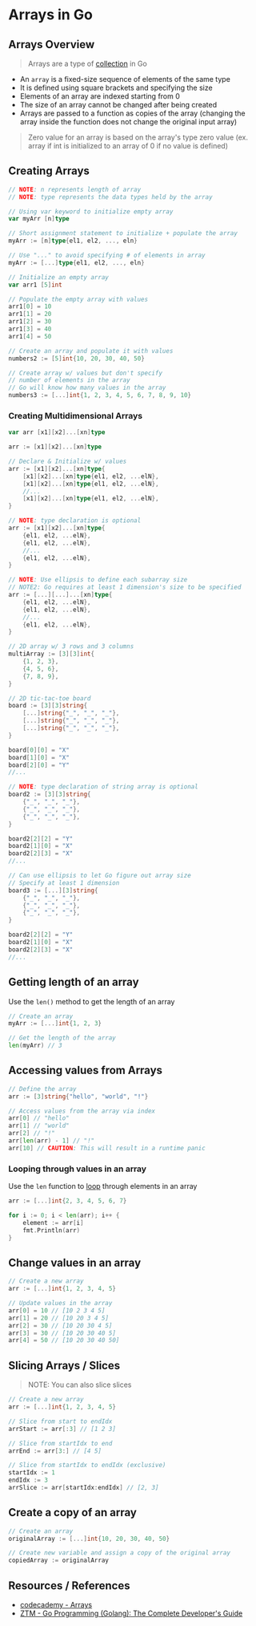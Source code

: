 # Arrays in Go

## Arrays Overview

> Arrays are a type of [collection](go_data-types_collection.md) in Go

- An `array` is a fixed-size sequence of elements of the same type
- It is defined using square brackets and specifying the size
- Elements of an array are indexed starting from 0
- The size of an array cannot be changed after being created
- Arrays are passed to a function as copies of the array (changing the array inside the function does not change the original input array)

> Zero value for an array is based on the array's type zero value (ex. array if int is initialized to an array of 0 if no value is defined)

## Creating Arrays

```go
// NOTE: n represents length of array
// NOTE: type represents the data types held by the array

// Using var keyword to initialize empty array
var myArr [n]type

// Short assignment statement to initialize + populate the array
myArr := [n]type{el1, el2, ..., eln}

// Use "..." to avoid specifying # of elements in array
myArr := [...]type{el1, el2, ..., eln}
```

```go
// Initialize an empty array
var arr1 [5]int

// Populate the empty array with values
arr1[0] = 10
arr1[1] = 20
arr1[2] = 30
arr1[3] = 40
arr1[4] = 50
```

```go
// Create an array and populate it with values
numbers2 := [5]int{10, 20, 30, 40, 50}
```

```go
// Create array w/ values but don't specify
// number of elements in the array
// Go will know how many values in the array
numbers3 := [...]int{1, 2, 3, 4, 5, 6, 7, 8, 9, 10}
```

### Creating Multidimensional Arrays

```go
var arr [x1][x2]...[xn]type

arr := [x1][x2]...[xn]type

// Declare & Initialize w/ values
arr := [x1][x2]...[xn]type{
    [x1][x2]...[xn]type{el1, el2, ...elN},
    [x1][x2]...[xn]type{el1, el2, ...elN},
    //...
    [x1][x2]...[xn]type{el1, el2, ...elN},
}

// NOTE: type declaration is optional
arr := [x1][x2]...[xn]type{
    {el1, el2, ...elN},
    {el1, el2, ...elN},
    //...
    {el1, el2, ...elN},
}

// NOTE: Use ellipsis to define each subarray size
// NOTE2: Go requires at least 1 dimension's size to be specified
arr := [...][...]...[xn]type{
    {el1, el2, ...elN},
    {el1, el2, ...elN},
    //...
    {el1, el2, ...elN},
}
```

```go
// 2D array w/ 3 rows and 3 columns
multiArray := [3][3]int{
    {1, 2, 3},
    {4, 5, 6},
    {7, 8, 9},
}
```

```go
// 2D tic-tac-toe board
board := [3][3]string{
    [...]string{"_", "_", "_"},
    [...]string{"_", "_", "_"},
    [...]string{"_", "_", "_"},
}

board[0][0] = "X"
board[1][0] = "X"
board[2][0] = "Y"
//...

// NOTE: type declaration of string array is optional
board2 := [3][3]string{
    {"_", "_", "_"},
    {"_", "_", "_"},
    {"_", "_", "_"},
}

board2[2][2] = "Y"
board2[1][0] = "X"
board2[2][3] = "X"
//...

// Can use ellipsis to let Go figure out array size
// Specify at least 1 dimension
board3 := [...][3]string{
    {"_", "_", "_"},
    {"_", "_", "_"},
    {"_", "_", "_"},
}

board2[2][2] = "Y"
board2[1][0] = "X"
board2[2][3] = "X"
//...
```

## Getting length of an array

Use the `len()` method to get the length of an array

```go
// Create an array
myArr := [...]int{1, 2, 3}

// Get the length of the array
len(myArr) // 3
```

## Accessing values from Arrays

```go
// Define the array
arr := [3]string{"hello", "world", "!"}

// Access values from the array via index
arr[0] // "hello"
arr[1] // "world"
arr[2] // "!"
arr[len(arr) - 1] // "!"
arr[10] // CAUTION: This will result in a runtime panic
```

### Looping through values in an array

Use the `len` function to [loop](go_loops.md) through elements in an array

```go
arr := [...]int{2, 3, 4, 5, 6, 7}

for i := 0; i < len(arr); i++ {
    element := arr[i]
    fmt.Println(arr)
}
```

## Change values in an array

```go
// Create a new array
arr := [...]int{1, 2, 3, 4, 5}

// Update values in the array
arr[0] = 10 // [10 2 3 4 5]
arr[1] = 20 // [10 20 3 4 5]
arr[2] = 30 // [10 20 30 4 5]
arr[3] = 30 // [10 20 30 40 5]
arr[4] = 50 // [10 20 30 40 50]
```

## Slicing Arrays / Slices

> NOTE: You can also slice slices

```go
// Create a new array
arr := [...]int{1, 2, 3, 4, 5}

// Slice from start to endIdx
arrStart := arr[:3] // [1 2 3]

// Slice from startIdx to end
arrEnd := arr[3:] // [4 5]

// Slice from startIdx to endIdx (exclusive)
startIdx := 1
endIdx := 3
arrSlice := arr[startIdx:endIdx] // [2, 3]
```

## Create a copy of an array

```go
// Create an array
originalArray := [...]int{10, 20, 30, 40, 50}

// Create new variable and assign a copy of the original array
copiedArray := originalArray
```

## Resources / References

- [codecademy - Arrays](https://www.codecademy.com/resources/docs/go/arrays)
- [ZTM - Go Programming (Golang): The Complete Developer's Guide](https://zerotomastery.io/courses/learn-golang/)
